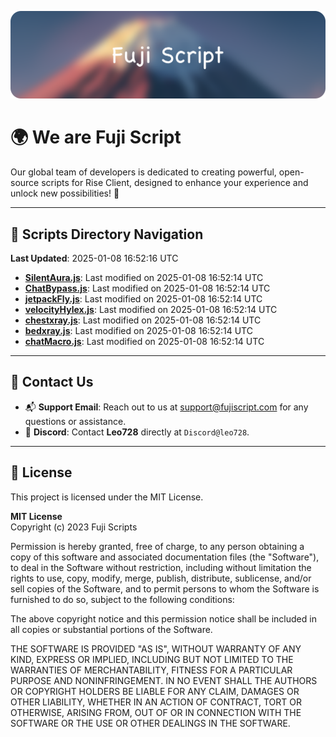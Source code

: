 ![Banner](.github/b.webp)

# 🌍 **We are Fuji Script**

Our global team of developers is dedicated to creating powerful, open-source scripts for Rise Client, designed to enhance your experience and unlock new possibilities! 🌟

---
<!-- SCRIPTS_NAVIGATION_START -->
## 📂 **Scripts Directory Navigation**

**Last Updated**: 2025-01-08 16:52:16 UTC

- **[SilentAura.js](scripts/SilentAura.js)**: Last modified on 2025-01-08 16:52:14 UTC
- **[ChatBypass.js](scripts/ChatBypass.js)**: Last modified on 2025-01-08 16:52:14 UTC
- **[jetpackFly.js](scripts/jetpackFly.js)**: Last modified on 2025-01-08 16:52:14 UTC
- **[velocityHylex.js](scripts/velocityHylex.js)**: Last modified on 2025-01-08 16:52:14 UTC
- **[chestxray.js](scripts/chestxray.js)**: Last modified on 2025-01-08 16:52:14 UTC
- **[bedxray.js](scripts/bedxray.js)**: Last modified on 2025-01-08 16:52:14 UTC
- **[chatMacro.js](scripts/chatMacro.js)**: Last modified on 2025-01-08 16:52:14 UTC

<!-- SCRIPTS_NAVIGATION_END -->

---

## 💬 **Contact Us**  
- 📬 **Support Email**: Reach out to us at [support@fujiscript.com](mailto:support@fujiscript.com) for any questions or assistance.  
- 💬 **Discord**: Contact **Leo728** directly at `Discord@leo728`.

---

## 📜 **License**

This project is licensed under the MIT License.  

**MIT License**  
Copyright (c) 2023 Fuji Scripts  

Permission is hereby granted, free of charge, to any person obtaining a copy of this software and associated documentation files (the "Software"), to deal in the Software without restriction, including without limitation the rights to use, copy, modify, merge, publish, distribute, sublicense, and/or sell copies of the Software, and to permit persons to whom the Software is furnished to do so, subject to the following conditions:  

The above copyright notice and this permission notice shall be included in all copies or substantial portions of the Software.  

THE SOFTWARE IS PROVIDED "AS IS", WITHOUT WARRANTY OF ANY KIND, EXPRESS OR IMPLIED, INCLUDING BUT NOT LIMITED TO THE WARRANTIES OF MERCHANTABILITY, FITNESS FOR A PARTICULAR PURPOSE AND NONINFRINGEMENT. IN NO EVENT SHALL THE AUTHORS OR COPYRIGHT HOLDERS BE LIABLE FOR ANY CLAIM, DAMAGES OR OTHER LIABILITY, WHETHER IN AN ACTION OF CONTRACT, TORT OR OTHERWISE, ARISING FROM, OUT OF OR IN CONNECTION WITH THE SOFTWARE OR THE USE OR OTHER DEALINGS IN THE SOFTWARE.  
